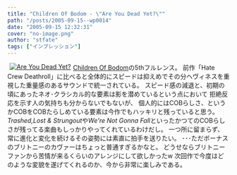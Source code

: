 ```yaml
---
title: "Children Of Bodom - \"Are You Dead Yet?\""
path: "/posts/2005-09-15--wp0014"
date: "2005-09-15 12:32:31"
cover: "no-image.png"
author: "stfate"
tags: ["インプレッション"]
---
```


<style type="text/css">
<!--
p {white-space: pre-wrap};
-->
</style>

<div class="amazon" style="float:left; margin-left:5px;margin-right:5px;border:0px; vertical-align:top;">
<a href="http://www.amazon.co.jp/exec/obidos/ASIN/B000AA7ECW/invisibleair-22" target="_blank"><img src="http://images-jp.amazon.com/images/P/B000AA7ECW.09.MZZZZZZZ.jpg" alt="Are You Dead Yet?" class="amazon_pict" /></a></div><a href="http://www.cobhc.com/" target="_blank">Children Of Bodom</a>の5thフルレンス。
前作「Hate Crew Deathroll」に比べると全体的にスピードは抑えめでその分ヘヴィネスを重視した重量感のあるサウンドで統一されている。
スピード感の減退と、初期の頃にあったネオ･クラシカル的な要素は影を潜めているという点において
拒絶反応を示す人の気持ちも分からないでもないが、
個人的にはCOBらしさ、というかCOBをCOBたらしめている要素は今作でもハッキリと残っていると思う。
<em>Trashed,Lost & Strungout</em>や<em>We're Not Gonna Fall</em>といったかつてのCOBらしさが残ってる楽曲もしっかりやってくれているわけだし。
一つ所に留まらず、常に進化と変化を続けるその姿勢には素直に拍手を送りたい。
･･･ただボーナスのブリトニーのカヴァーはちょっと普通すぎるかなと。
どうせならブリトニーファンから苦情が来るくらいのアレンジにして欲しかったw
次回作で今度はどのような変貌を遂げてくれるのか、今から非常に楽しみである。
